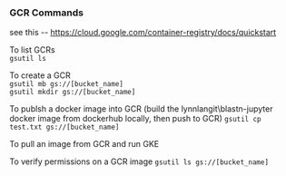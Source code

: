 ### GCR Commands

see this -- https://cloud.google.com/container-registry/docs/quickstart

To list GCRs  
`gsutil ls`

To create a GCR  
`gsutil mb gs://[bucket_name]`  
`gsutil mkdir gs://[bucket_name]`

To publsh a docker image into GCR 
    (build the lynnlangit\blastn-jupyter docker image from dockerhub locally, then push to GCR)
`gsutil cp test.txt gs://[bucket_name]`

To pull an image from GCR and run GKE

To verify permissions on a GCR image
`gsutil ls gs://[bucket_name]`